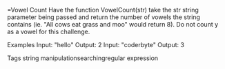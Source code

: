 =Vowel Count
Have the function VowelCount(str) take the str string parameter being passed and return the number of vowels the string contains (ie. "All cows eat grass and moo" would return 8). Do not count y as a vowel for this challenge.

Examples
Input: "hello"
Output: 2
Input: "coderbyte"
Output: 3

Tags
string manipulationsearchingregular expression
